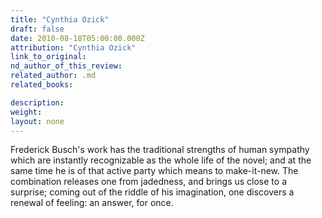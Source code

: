 ```yaml
---
title: "Cynthia Ozick"
draft: false
date: 2010-08-18T05:00:00.000Z
attribution: "Cynthia Ozick"
link_to_original:
nd_author_of_this_review:
related_author: .md
related_books:

description:
weight:
layout: none
---
```

Frederick Busch's work has the traditional strengths of human sympathy which are instantly recognizable as the whole life of the novel; and at the same time he is of that active party which means to make-it-new. The combination releases one from jadedness, and brings us close to a surprise; coming out of the riddle of his imagination, one discovers a renewal of feeling: an answer, for once.

